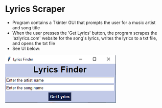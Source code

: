 # Lyrics Scraper
* Program contains a Tkinter GUI that prompts the user for a music artist and song title
* When the user presses the 'Get Lyrics' button, the program scrapes the 'azlyrics.com' website for the song's lyrics, writes the lyrics to a txt file, and opens the txt file
* See UI below:

![](images/01.PNG)
